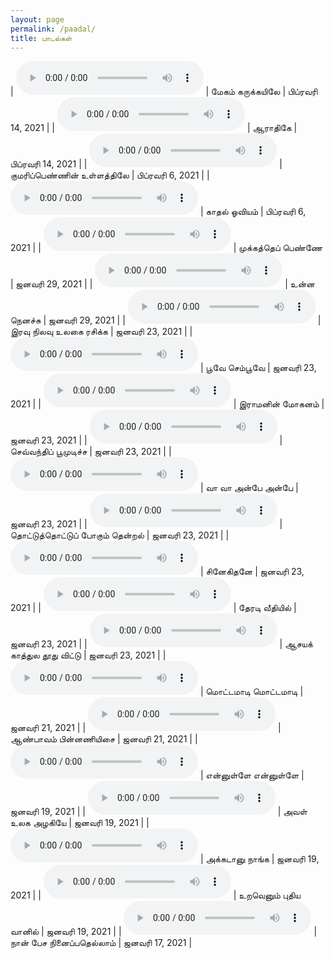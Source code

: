```yaml
---
layout: page
permalink: /paadal/
title: பாடல்கள்
---
```


| <audio controls><source src="../rec/megame_karukkayile_20210214.mp3" type="audio/mpeg"></audio> | மேகம் கருக்கயிலே | பிப்ரவரி 14, 2021 |
| <audio controls><source src="../rec/aaraadhike_20210214.mp3" type="audio/mpeg"></audio> | ஆராதிகே | பிப்ரவரி 14, 2021 |
| <audio controls><source src="../rec/kumari_pennin_ullathile_20210206.mp3" type="audio/mpeg"></audio> | குமரிப்பெண்ணின் உள்ளத்திலே | பிப்ரவரி 6, 2021 |
| <audio controls><source src="../rec/kaadhal_oviyam_20210206.mp3" type="audio/mpeg"></audio> | காதல் ஓவியம் | பிப்ரவரி 6, 2021 |
| <audio controls><source src="../rec/mukkathe_penne_theme_20210129.mp3" type="audio/mpeg"></audio> | முக்கத்தெப் பெண்ணே | ஜனவரி 29, 2021 |
| <audio controls><source src="../rec/unna_nenachu_20210129.mp3" type="audio/mpeg"></audio> | உன்ன நெனச்சு | ஜனவரி 29, 2021 |
| <audio controls><source src="../rec/iravu_nilavu_ulagai_rasikka_20210123.mp3" type="audio/mpeg"></audio> | இரவு நிலவு உலகை ரசிக்க | ஜனவரி 23, 2021 |
| <audio controls><source src="../rec/poove_sempoove_20210123.mp3" type="audio/mpeg"></audio> | பூவே செம்பூவே | ஜனவரி 23, 2021 |
| <audio controls><source src="../rec/raamanin_mohanam_20210123.mp3" type="audio/mpeg"></audio> | இராமனின் மோகனம் | ஜனவரி 23, 2021 |
| <audio controls><source src="../rec/chevvandhi_poomudicha_20210123.mp3" type="audio/mpeg"></audio> | செவ்வந்திப் பூமுடிச்ச | ஜனவரி 23, 2021 |
| <audio controls><source src="../rec/vaa_vaa_anbe_anbe_20210123.mp3" type="audio/mpeg"></audio> | வா வா அன்பே அன்பே | ஜனவரி 23, 2021 |
| <audio controls><source src="../rec/thottu_thottu_pogum_thendral_20210123.mp3" type="audio/mpeg"></audio> | தொட்டுத்தொட்டுப் போகும் தென்றல் | ஜனவரி 23, 2021 |
| <audio controls><source src="../rec/snegidhane_20210123.mp3" type="audio/mpeg"></audio> | சினேகிதனே | ஜனவரி 23, 2021 |
| <audio controls><source src="../rec/theradi_veethiyil_20210123.mp3" type="audio/mpeg"></audio> | தேரடி வீதியில் | ஜனவரி 23, 2021 |
| <audio controls><source src="../rec/aasaya_kaathula_20210123.mp3" type="audio/mpeg"></audio> | ஆசயக் காத்துல தூது விட்டு | ஜனவரி 23, 2021 |
| <audio controls><source src="../rec/motta_maadi.mp3" type="audio/mpeg"></audio> | மொட்டமாடி மொட்டமாடி | ஜனவரி 21, 2021 |
| <audio controls><source src="../rec/aan_paavam_theme.mp3" type="audio/mpeg"></audio> | ஆண்பாவம் பின்னணியிசை | ஜனவரி 21, 2021 |
| <audio controls><source src="../rec/ennulle_ennulle.mp3" type="audio/mpeg"></audio> | என்னுள்ளே என்னுள்ளே | ஜனவரி 19, 2021 |
| <audio controls><source src="../rec/aval_ulaga_azhagiye.mp3" type="audio/mpeg"></audio> | அவள் உலக அழகியே | ஜனவரி 19, 2021 |
| <audio controls><source src="../rec/akkadanu_naanga.mp3" type="audio/mpeg"></audio> | அக்கடானு நாங்க | ஜனவரி 19, 2021 |
| <audio controls><source src="../rec/uravenum_pudhiya_vaanil.mp3" type="audio/mpeg"></audio> | உறவெனும் புதிய வானில் | ஜனவரி 19, 2021 |
| <audio controls><source src="../rec/naan_pesa.mp3" type="audio/mpeg"></audio> | நான் பேச நினைப்பதெல்லாம் | ஜனவரி 17, 2021 |

